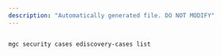 ```yaml
---
description: "Automatically generated file. DO NOT MODIFY"
---
```


```cli

mgc security cases ediscovery-cases list

```